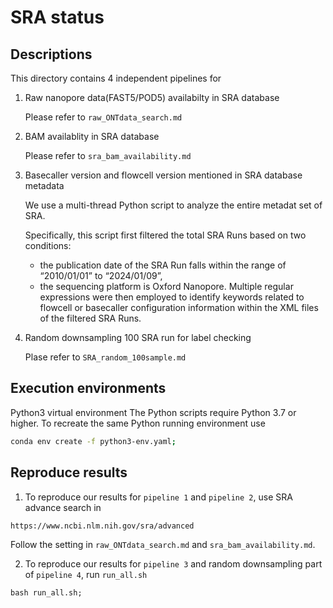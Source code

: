 # SRA status

## Descriptions
This directory contains 4 independent pipelines for

1. Raw nanopore data(FAST5/POD5) availabilty in SRA database

    Please refer to `raw_ONTdata_search.md`

2. BAM availablity in SRA database

    Please refer to `sra_bam_availability.md`


3. Basecaller version and flowcell version mentioned in SRA database metadata

    We use a multi-thread Python script to analyze the entire metadat set of SRA. 

    Specifically, this script first filtered the total SRA Runs based on two conditions: 

    - the publication date of the SRA Run falls within the range of “2010/01/01” to “2024/01/09”,
    - the sequencing platform is Oxford Nanopore. Multiple regular expressions were then employed to identify keywords related to flowcell or basecaller configuration information within the XML files of the filtered SRA Runs. 


4. Random downsampling 100 SRA run for label checking

    Plase refer to `SRA_random_100sample.md`

## Execution environments
Python3 virtual environment
The Python scripts require Python 3.7 or higher. To recreate the same Python running environment use
```bash
conda env create -f python3-env.yaml;
```


## Reproduce results
1. To reproduce our results for `pipeline 1` and `pipeline 2`, use SRA advance search in
```
https://www.ncbi.nlm.nih.gov/sra/advanced
```
Follow the setting in `raw_ONTdata_search.md` and `sra_bam_availability.md`.


2. To reproduce our results for `pipeline 3` and random downsampling part of `pipeline 4`, run `run_all.sh`
```
bash run_all.sh;
```
